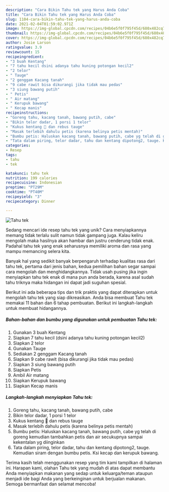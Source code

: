 ```yaml
---
description: "Cara Bikin Tahu tek yang Harus Anda Coba"
title: "Cara Bikin Tahu tek yang Harus Anda Coba"
slug: 1104-cara-bikin-tahu-tek-yang-harus-anda-coba
date: 2021-02-04T01:59:02.971Z
image: https://img-global.cpcdn.com/recipes/04b6e5f0f795f45d/680x482cq70/tahu-tek-foto-resep-utama.jpg
thumbnail: https://img-global.cpcdn.com/recipes/04b6e5f0f795f45d/680x482cq70/tahu-tek-foto-resep-utama.jpg
cover: https://img-global.cpcdn.com/recipes/04b6e5f0f795f45d/680x482cq70/tahu-tek-foto-resep-utama.jpg
author: Josie Larson
ratingvalue: 3.9
reviewcount: 15
recipeingredient:
- "3 buah Kentang"
- "7 tahu kecil dsini adanya tahu kuning potongan kecil2"
- "2 telor"
- " Tauge"
- "2 genggam Kacang tanah"
- "9 cabe rawit bisa dikurangi jika tidak mau pedas"
- "3 siung bawang putih"
- " Petis"
- " Air matang"
- " Kerupuk bawang"
- " Kecap manis"
recipeinstructions:
- "Goreng tahu, kacang tanah, bawang putih, cabe"
- "Bikin telor dadar, 1 porsi 1 telor"
- "Kukus kentang 🥔 dan rebus tauge"
- "Masak terlebih dahulu petis (karena belinya petis mentah)"
- "Bumbu petis: Haluskan kacang tanah, bawang putih, cabe yg telah di goreng kemudian tambahkan petis dan air secukupnya sampai kekentalan yg diinginkan"
- "Tata dalam piring, telor dadar, tahu dan kentang dipotong2, tauge. Kemudian siram dengan bumbu petis. Ksi kecap dan kerupuk bawang."
categories:
- Resep
tags:
- tahu
- tek

katakunci: tahu tek 
nutrition: 199 calories
recipecuisine: Indonesian
preptime: "PT29M"
cooktime: "PT40M"
recipeyield: "3"
recipecategory: Dinner

---
```



![Tahu tek](https://img-global.cpcdn.com/recipes/04b6e5f0f795f45d/680x482cq70/tahu-tek-foto-resep-utama.jpg)

Sedang mencari ide resep tahu tek yang unik? Cara menyiapkannya memang tidak terlalu sulit namun tidak gampang juga. Kalau keliru mengolah maka hasilnya akan hambar dan justru cenderung tidak enak. Padahal tahu tek yang enak seharusnya memiliki aroma dan rasa yang mampu memancing selera kita.



Banyak hal yang sedikit banyak berpengaruh terhadap kualitas rasa dari tahu tek, pertama dari jenis bahan, kedua pemilihan bahan segar sampai cara mengolah dan menghidangkannya. Tidak usah pusing jika ingin menyiapkan tahu tek enak di mana pun anda berada, karena asal sudah tahu triknya maka hidangan ini dapat jadi suguhan spesial.


Berikut ini ada beberapa tips dan trik praktis yang dapat diterapkan untuk mengolah tahu tek yang siap dikreasikan. Anda bisa membuat Tahu tek memakai 11 bahan dan 6 tahap pembuatan. Berikut ini langkah-langkah untuk membuat hidangannya.

<!--inarticleads1-->

##### Bahan-bahan dan bumbu yang digunakan untuk pembuatan Tahu tek:

1. Gunakan 3 buah Kentang
1. Siapkan 7 tahu kecil (dsini adanya tahu kuning potongan kecil2)
1. Siapkan 2 telor
1. Gunakan  Tauge
1. Sediakan 2 genggam Kacang tanah
1. Siapkan 9 cabe rawit (bisa dikurangi jika tidak mau pedas)
1. Siapkan 3 siung bawang putih
1. Siapkan  Petis
1. Ambil  Air matang
1. Siapkan  Kerupuk bawang
1. Siapkan  Kecap manis




<!--inarticleads2-->

##### Langkah-langkah menyiapkan Tahu tek:

1. Goreng tahu, kacang tanah, bawang putih, cabe
1. Bikin telor dadar, 1 porsi 1 telor
1. Kukus kentang 🥔 dan rebus tauge
1. Masak terlebih dahulu petis (karena belinya petis mentah)
1. Bumbu petis: Haluskan kacang tanah, bawang putih, cabe yg telah di goreng kemudian tambahkan petis dan air secukupnya sampai kekentalan yg diinginkan
1. Tata dalam piring, telor dadar, tahu dan kentang dipotong2, tauge. Kemudian siram dengan bumbu petis. Ksi kecap dan kerupuk bawang.




Terima kasih telah menggunakan resep yang tim kami tampilkan di halaman ini. Harapan kami, olahan Tahu tek yang mudah di atas dapat membantu Anda menyiapkan makanan yang sedap untuk keluarga/teman ataupun menjadi ide bagi Anda yang berkeinginan untuk berjualan makanan. Semoga bermanfaat dan selamat mencoba!
